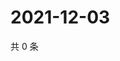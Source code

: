 # 2021-12-03

共 0 条

<!-- BEGIN WEIBO -->
<!-- 最后更新时间 Fri Dec 03 2021 16:17:21 GMT+0800 (China Standard Time) -->

<!-- END WEIBO -->
